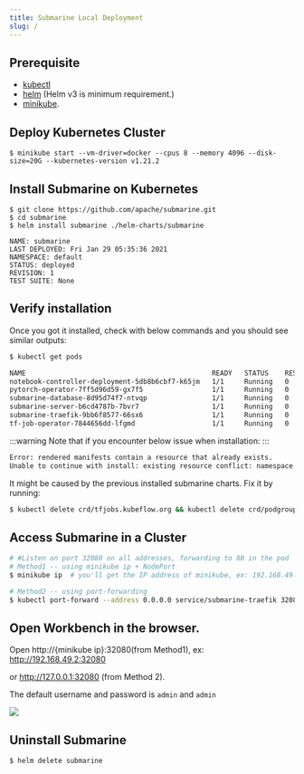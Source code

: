 ```yaml
---
title: Submarine Local Deployment
slug: /
---
```


<!--
Licensed to the Apache Software Foundation (ASF) under one
or more contributor license agreements.  See the NOTICE file
distributed with this work for additional information
regarding copyright ownership.  The ASF licenses this file
to you under the Apache License, Version 2.0 (the
"License"); you may not use this file except in compliance
with the License.  You may obtain a copy of the License at

  http://www.apache.org/licenses/LICENSE-2.0

Unless required by applicable law or agreed to in writing,
software distributed under the License is distributed on an
"AS IS" BASIS, WITHOUT WARRANTIES OR CONDITIONS OF ANY
KIND, either express or implied.  See the License for the
specific language governing permissions and limitations
under the License.
-->

## Prerequisite

- [kubectl](https://kubernetes.io/docs/tasks/tools/install-kubectl/)
- [helm](https://helm.sh/docs/intro/install/) (Helm v3 is minimum requirement.)
- [minikube](https://minikube.sigs.k8s.io/docs/start/).

## Deploy Kubernetes Cluster

```
$ minikube start --vm-driver=docker --cpus 8 --memory 4096 --disk-size=20G --kubernetes-version v1.21.2
```

## Install Submarine on Kubernetes

```
$ git clone https://github.com/apache/submarine.git
$ cd submarine
$ helm install submarine ./helm-charts/submarine
```

```
NAME: submarine
LAST DEPLOYED: Fri Jan 29 05:35:36 2021
NAMESPACE: default
STATUS: deployed
REVISION: 1
TEST SUITE: None
```

## Verify installation

Once you got it installed, check with below commands and you should see similar outputs:

```bash
$ kubectl get pods
```

```bash
NAME                                              READY   STATUS    RESTARTS   AGE
notebook-controller-deployment-5db8b6cbf7-k65jm   1/1     Running   0          5s
pytorch-operator-7ff5d96d59-gx7f5                 1/1     Running   0          5s
submarine-database-8d95d74f7-ntvqp                1/1     Running   0          5s
submarine-server-b6cd4787b-7bvr7                  1/1     Running   0          5s
submarine-traefik-9bb6f8577-66sx6                 1/1     Running   0          5s
tf-job-operator-7844656dd-lfgmd                   1/1     Running   0          5s
```

:::warning
Note that if you encounter below issue when installation:
:::

```bash
Error: rendered manifests contain a resource that already exists.
Unable to continue with install: existing resource conflict: namespace: , name: podgroups.scheduling.incubator.k8s.io, existing_kind: apiextensions.k8s.io/v1beta1, Kind=CustomResourceDefinition, new_kind: apiextensions.k8s.io/v1beta1, Kind=CustomResourceDefinition
```

It might be caused by the previous installed submarine charts. Fix it by running:

```bash
$ kubectl delete crd/tfjobs.kubeflow.org && kubectl delete crd/podgroups.scheduling.incubator.k8s.io && kubectl delete crd/pytorchjobs.kubeflow.org
```

## Access Submarine in a Cluster

```bash
# #Listen on port 32080 on all addresses, forwarding to 80 in the pod
# Method1 -- using minikube ip + NodePort
$ minikube ip  # you'll get the IP address of minikube, ex: 192.168.49.2

# Method2 -- using port-forwarding
$ kubectl port-forward --address 0.0.0.0 service/submarine-traefik 32080:80
```

## Open Workbench in the browser.

Open http://{minikube ip}:32080(from Method1), ex: http://192.168.49.2:32080

or http://127.0.0.1:32080 (from Method 2).

The default username and password is `admin` and `admin`

![](https://i.imgur.com/DkZhyEG.png)

## Uninstall Submarine

```bash
$ helm delete submarine
```
